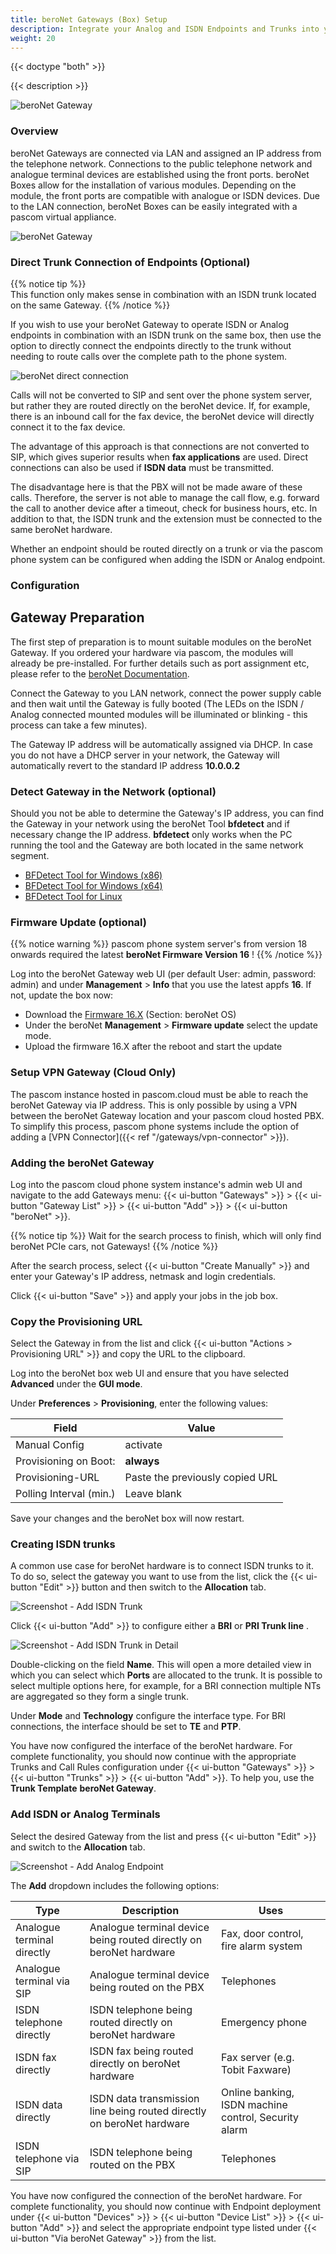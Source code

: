 ```yaml
---
title: beroNet Gateways (Box) Setup
description: Integrate your Analog and ISDN Endpoints and Trunks into your pascom phone system via a beroNet Gateway
weight: 20
---
```


{{< doctype "both"  >}}

{{< description >}}

![beroNet Gateway](beronet_gateway.png)


### Overview

beroNet Gateways are connected via LAN and assigned an IP address from the telephone network. Connections to the public telephone network and analogue terminal devices are established using the front ports. beroNet Boxes allow for the installation of various modules. Depending on the module, the front ports are compatible with analogue or ISDN devices. Due to the LAN connection, beroNet Boxes can be easily integrated with a pascom virtual appliance.

![beroNet Gateway](voip_gateway.en.png)

### Direct Trunk Connection of Endpoints (Optional)

{{% notice tip %}}  
This function only makes sense in combination with an ISDN trunk located on the same Gateway.
{{% /notice %}}

If you wish to use your beroNet Gateway to operate ISDN or Analog endpoints in combination with an ISDN trunk on the same box, then use the option to directly connect the endpoints directly to the trunk without needing to route calls over the complete path to the phone system. 

![beroNet direct connection](direct.en.png)

Calls will not be converted to SIP and sent over the phone system server, but rather they are routed directly on the beroNet device. If, for example, there is an inbound call for the fax device, the beroNet device will directly connect it to the fax device.

The advantage of this approach is that connections are not converted to SIP, which gives superior results when **fax applications** are used. Direct connections can also be used if **ISDN data** must be transmitted.

The disadvantage here is that the PBX will not be made aware of these calls. Therefore, the server is not able to manage the call flow, e.g. forward the call to another device after a timeout, check for business hours, etc. In addition to that, the ISDN trunk and the extension must be connected to the same beroNet hardware.

Whether an endpoint should be routed directly on a trunk or via the pascom phone system can be configured when adding the ISDN or Analog endpoint. 

### Configuration

## Gateway Preparation

The first step of preparation is to mount suitable modules on the beroNet Gateway. If you ordered your hardware via pascom, the modules will already be pre-installed. For further details such as port assignment etc, please refer to the [beroNet Documentation](https://beronet.atlassian.net/wiki/spaces/PUB/pages/51085410/Gateways+and+Cards "beroNet Documentation").

Connect the Gateway to you LAN network, connect the power supply cable and then wait until the Gateway is fully booted (The LEDs on the ISDN / Analog connected mounted modules will be illuminated or blinking - this process can take a few minutes).

The Gateway IP address will be automatically assigned via DHCP. In case you do not have a DHCP server in your network, the Gateway will automatically revert to the standard IP address **10.0.0.2**

### Detect Gateway in the Network (optional)

Should you not be able to determine the Gateway's IP address, you can find the Gateway in your network using the beroNet Tool **bfdetect** and if necessary change the IP address. **bfdetect** only works when the PC running the tool and the Gateway are both located in the same network segment. 

* [BFDetect Tool for Windows (x86)](bfdetect_win_x86.zip)
* [BFDetect Tool for Windows (x64)](bfdetect_win_x64.zip)
* [BFDetect Tool for Linux](bfdetect_src.tar.gz)

### Firmware Update (optional)

{{% notice warning %}}
pascom phone system server's from version 18 onwards required the latest **beroNet Firmware Version 16** !
{{% /notice %}}

Log into the beroNet Gateway web UI (per default User: admin, password: admin) and under **Management** > **Info** that you use the latest appfs **16**. If not, update the box now:

* Download the [Firmware 16.X](https://beronet.atlassian.net/wiki/spaces/PUB/pages/61210659/Tools+and+Downloads) (Section: beroNet OS)
* Under the beroNet **Management** > **Firmware update** select the update mode. 
* Upload the firmware 16.X after the reboot and start the update

### Setup VPN Gateway (Cloud Only)

The pascom instance hosted in pascom.cloud must be able to reach the beroNet Gateway via IP address. This is only possible by using a VPN between the beroNet Gateway location and your pascom cloud hosted PBX. To simplify this process, pascom phone systems include the option of adding a [VPN Connector]({{< ref "/gateways/vpn-connector" >}}).

### Adding the beroNet Gateway

Log into the pascom cloud phone system instance's admin web UI and navigate to the add Gateways menu: {{< ui-button "Gateways" >}} > {{< ui-button "Gateway List" >}} > {{< ui-button "Add" >}} > {{< ui-button "beroNet" >}}.

{{% notice tip %}}
Wait for the search process to finish, which will only find beroNet PCIe cars, not Gateways!
{{% /notice %}}

After the search process, select {{< ui-button "Create Manually" >}} and enter your Gateway's IP address, netmask and login credentials.

Click {{< ui-button "Save" >}} and apply your jobs in the job box.

### Copy the Provisioning URL

Select the Gateway in from the list and click {{< ui-button "Actions > Provisioning URL" >}} and copy the URL to the clipboard.

Log into the beroNet box web UI and ensure that you have selected **Advanced** under the **GUI mode**.

Under **Preferences** > **Provisioning**, enter the following values:

|Field|Value|
|---|---|
|Manual Config| activate|
|Provisioning on Boot:|**always**|
|Provisioning-URL|Paste the previously copied URL|
|Polling Interval (min.)|Leave blank|

Save your changes and the beroNet box will now restart. 

### Creating ISDN trunks

A common use case for beroNet hardware is to connect ISDN trunks to it. To do so, select the gateway you want to use from the list, click the {{< ui-button "Edit" >}} button and then switch to the **Allocation** tab.

![Screenshot - Add ISDN Trunk](isdn_trunk_add.en.png?width=90% "Add ISDN Trunnk via beroNet")

Click {{< ui-button "Add" >}} to configure either a **BRI** or **PRI Trunk line** .

![Screenshot - Add ISDN Trunk in Detail](isdn_trunk_add_detail.en.png?width=90% "Add ISDN Trunk via beroNet")

Double-clicking on the field **Name**. This will open a more detailed view in which you can select which **Ports** are allocated to the trunk. It is possible to select multiple options here, for example, for a BRI connection multiple NTs are aggregated so they form a single trunk.

Under **Mode** and **Technology** configure the interface type. For BRI connections, the interface should be set to **TE** and **PTP**.

You have now configured the interface of the beroNet hardware. For complete functionality, you should now continue with the appropriate Trunks and Call Rules configuration under {{< ui-button "Gateways" >}} > {{< ui-button "Trunks" >}} > {{< ui-button "Add" >}}. To help you, use the **Trunk Template** **beroNet Gateway**. 

### Add ISDN or Analog Terminals

Select the desired Gateway from the list and press {{< ui-button "Edit" >}} and switch to the **Allocation** tab.

![Screenshot - Add Analog Endpoint](analog_add.en.png?width=90% "Add Analog Endpoint via beroNet")

The **Add** dropdown includes the following options:

|Type            |Description   |Uses |
|---------------|---------------|---------------|
|Analogue terminal directly | Analogue terminal device being routed directly on beroNet hardware| Fax, door control, fire alarm system|
|Analogue terminal via SIP| Analogue terminal device being routed on the PBX| Telephones|
|ISDN telephone directly| ISDN telephone being routed directly on beroNet hardware| Emergency phone|
|ISDN fax directly| ISDN fax being routed directly on beroNet hardware| Fax server (e.g. Tobit Faxware)|
|ISDN data directly| ISDN data transmission line being routed directly on beroNet hardware| Online banking, ISDN machine control, Security alarm|
|ISDN telephone via SIP| ISDN telephone being routed on the PBX| Telephones|

You have now configured the connection of the beroNet hardware. For complete functionality, you should now continue with Endpoint deployment under {{< ui-button "Devices" >}} > {{< ui-button "Device List" >}} > {{< ui-button "Add" >}} and select the appropriate endpoint type listed under {{< ui-button "Via beroNet Gateway" >}} from the list.